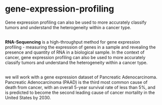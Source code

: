 # gene-expression-profiling
Gene expression profiling can also be used to more accurately classify tumors and understand the heterogeneity within a cancer type.

<br>
<b>RNA-Sequencing</b> is a high-throughput method for gene expression profiling - measuring the expression of genes in a sample and revealing the presence and quantity of RNA in a biological sample. In the context of cancer, gene expression profiling can also be used to more accurately classify tumors and understand the heterogeneity within a cancer type. 
<br>
<br>

we will work with a gene expression dataset of Pancreatic Adenocarcinoma. Pancreatic Adenocarcinoma (PAAD) is the third most common cause of death from cancer, with an overall 5-year survival rate of less than 5%, and is predicted to become the second leading cause of cancer mortality in the United States by 2030.

